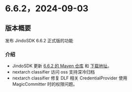 # 6.6.2，2024-09-03

## 版本概要

发布 JindoSDK 6.6.2 正式版的功能

### 介绍

- JindoSDK 更新 [6.6.2 的 Maven 仓库](oss-maven.md) 和 [下载地址](jindodata_download.md)。
- nextarch classifier 访问 oss 支持深冷归档
- nextarch classifier 修复 DLF 相关 CredentialProvider 使用 MagicCommitter 时的权限问题。